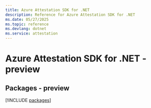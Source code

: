 ```yaml
---
title: Azure Attestation SDK for .NET
description: Reference for Azure Attestation SDK for .NET
ms.date: 05/27/2025
ms.topic: reference
ms.devlang: dotnet
ms.service: attestation
---
```

# Azure Attestation SDK for .NET - preview
## Packages - preview
[!INCLUDE [packages](attestation-index.md)]